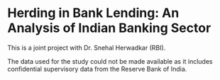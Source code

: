 # Herding in Bank Lending: An Analysis of Indian Banking Sector

This is a joint project with Dr. Snehal Herwadkar (RBI).

The data used for the study could not be made available as it includes confidential supervisory data from the Reserve Bank of India.
